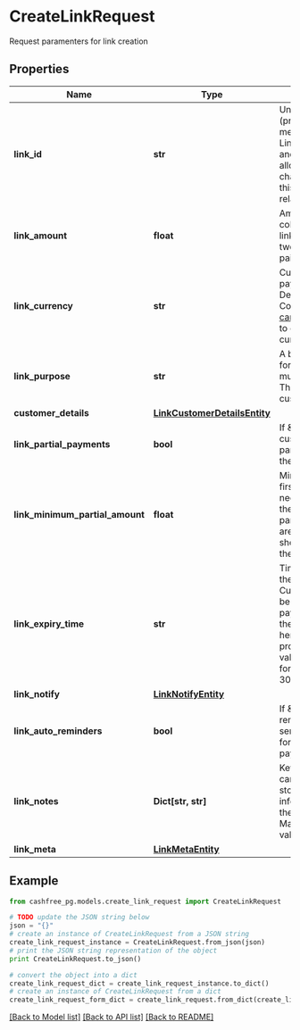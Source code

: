 # CreateLinkRequest

Request paramenters for link creation

## Properties
Name | Type | Description | Notes
------------ | ------------- | ------------- | -------------
**link_id** | **str** | Unique Identifier (provided by merchant) for the Link. Alphanumeric and only - and _ allowed (50 character limit). Use this for other link-related APIs. | 
**link_amount** | **float** | Amount to be collected using this link. Provide upto two decimals for paise. | 
**link_currency** | **str** | Currency for the payment link. Default is INR. Contact care@cashfree.com to enable new currencies. | 
**link_purpose** | **str** | A brief description for which payment must be collected. This is shown to the customer. | 
**customer_details** | [**LinkCustomerDetailsEntity**](LinkCustomerDetailsEntity.md) |  | 
**link_partial_payments** | **bool** | If \&quot;true\&quot;, customer can make partial payments for the link. | [optional] 
**link_minimum_partial_amount** | **float** | Minimum amount in first installment that needs to be paid by the customer if partial payments are enabled. This should be less than the link_amount. | [optional] 
**link_expiry_time** | **str** | Time after which the link expires. Customers will not be able to make the payment beyond the time specified here. You can provide them in a valid ISO 8601 time format. Default is 30 days. | [optional] 
**link_notify** | [**LinkNotifyEntity**](LinkNotifyEntity.md) |  | [optional] 
**link_auto_reminders** | **bool** | If \&quot;true\&quot;, reminders will be sent to customers for collecting payments. | [optional] 
**link_notes** | **Dict[str, str]** | Key-value pair that can be used to store additional information about the entity. Maximum 5 key-value pairs | [optional] 
**link_meta** | [**LinkMetaEntity**](LinkMetaEntity.md) |  | [optional] 

## Example

```python
from cashfree_pg.models.create_link_request import CreateLinkRequest

# TODO update the JSON string below
json = "{}"
# create an instance of CreateLinkRequest from a JSON string
create_link_request_instance = CreateLinkRequest.from_json(json)
# print the JSON string representation of the object
print CreateLinkRequest.to_json()

# convert the object into a dict
create_link_request_dict = create_link_request_instance.to_dict()
# create an instance of CreateLinkRequest from a dict
create_link_request_form_dict = create_link_request.from_dict(create_link_request_dict)
```
[[Back to Model list]](../README.md#documentation-for-models) [[Back to API list]](../README.md#documentation-for-api-endpoints) [[Back to README]](../README.md)


